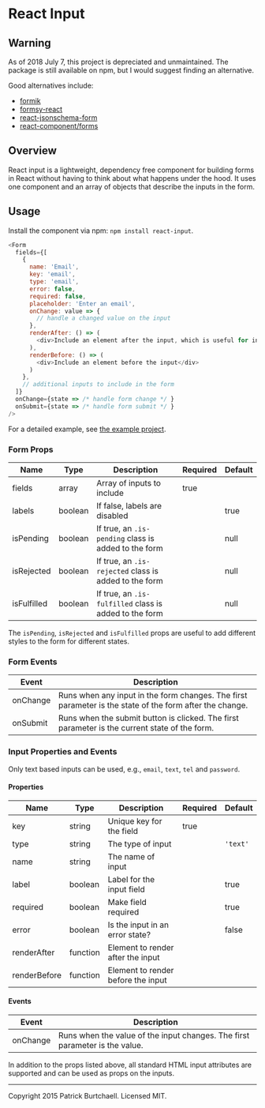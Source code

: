 # React Input

## Warning

As of 2018 July 7, this project is depreciated and unmaintained. The package is still available on npm, but I would suggest finding an alternative.

Good alternatives include:
- [formik](https://github.com/jaredpalmer/formik)
- [formsy-react](https://github.com/christianalfoni/formsy-react)
- [react-jsonschema-form](https://github.com/mozilla-services/react-jsonschema-form)
- [react-component/forms](https://github.com/react-component/form)

## Overview

React input is a lightweight, dependency free component for building forms in React without having to think about what happens under the hood. It uses one component and an array of objects that describe the inputs in the form.

## Usage

Install the component via npm: `npm install react-input`.

```js
<Form
  fields={[
    {
      name: 'Email',
      key: 'email',
      type: 'email',
      error: false,
      required: false,
      placeholder: 'Enter an email',
      onChange: value => {
        // handle a changed value on the input
      },
      renderAfter: () => (
        <div>Include an element after the input, which is useful for instructional text or strength meters for passwords</div>
      ),
      renderBefore: () => (
        <div>Include an element before the input</div>
      )
    },
    // additional inputs to include in the form
  ]}
  onChange={state => /* handle form change */ }
  onSubmit={state => /* handle form submit */ }
/>
```

For a detailed example, see [the example project](/example).

### Form Props

| Name        | Type     | Description                                              | Required  | Default  |
|-------------|----------|----------------------------------------------------------|---------- |----------|
| fields      | array    | Array of inputs to include                               | true      |          |
| labels      | boolean  | If false, labels are disabled                            |           | true     |
| isPending   | boolean  | If true, an `.is-pending` class is added to the form     |           | null     |
| isRejected  | boolean  | If true, an `.is-rejected` class is added to the form    |           | null     |
| isFulfilled | boolean  | If true, an `.is-fulfilled` class is added to the form   |           | null     |

The `isPending`, `isRejected` and `isFulfilled` props are useful to add different styles to the form for different states.

### Form Events

| Event     | Description                                                                                             |
|---------  |---------------------------------------------------------------------------------------------------------|
| onChange  | Runs when any input in the form changes. The first parameter is the state of the form after the change. |
| onSubmit  | Runs when the submit button is clicked. The first parameter is the current state of the form.           |

### Input Properties and Events

Only text based inputs can be used, e.g., `email`, `text`, `tel` and `password`.

#### Properties

| Name         | Type     | Description                     | Required  | Default  |
|--------------|----------|---------------------------------|---------- |----------|
| key          | string   | Unique key for the field        | true      |          |
| type         | string   | The type of input               |           |`'text'`  |
| name         | string   | The name of input               |           |          |
| label        | boolean  | Label for the input field       |           | true     |
| required     | boolean  | Make field required             |           | true     |
| error        | boolean  | Is the input in an error state? |           | false    |
| renderAfter  | function | Element to render after the input   |           |          |
| renderBefore | function | Element to render before the input  |           |          |

#### Events

| Event     | Description                                                                 |
|---------  |-----------------------------------------------------------------------------|
| onChange  | Runs when the value of the input changes. The first parameter is the value. |

In addition to the props listed above, all standard HTML input attributes are supported and can be used as props on the inputs.

---
Copyright 2015 Patrick Burtchaell. Licensed MIT.
